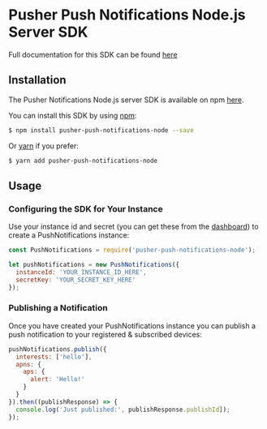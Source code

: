 # Pusher Push Notifications Node.js Server SDK
Full documentation for this SDK can be found [here](https://docs.pusher.com/push-notifications/reference/server-sdk-node)

## Installation
The Pusher Notifications Node.js server SDK is available on npm [here](https://www.npmjs.com/package/pusher-push-notifications-node).

You can install this SDK by using [npm](https://npmjs.com):
```bash
$ npm install pusher-push-notifications-node --save
```

Or [yarn](https://yarnpkg.com/) if you prefer:
```bash
$ yarn add pusher-push-notifications-node
```

## Usage
### Configuring the SDK for Your Instance
Use your instance id and secret (you can get these from the [dashboard](https://dash.pusher.com)) to create a PushNotifications instance:
```javascript
const PushNotifications = require('pusher-push-notifications-node');

let pushNotifications = new PushNotifications({
  instanceId: 'YOUR_INSTANCE_ID_HERE',
  secretKey: 'YOUR_SECRET_KEY_HERE'
});
```

### Publishing a Notification
Once you have created your PushNotifications instance you can publish a push notification to your registered & subscribed devices:
```javascript
pushNotifications.publish({
  interests: ['hello'],
  apns: {
    aps: {
      alert: 'Hello!'
    }
  }
}).then((publishResponse) => {
  console.log('Just published:', publishResponse.publishId]);
});
```
